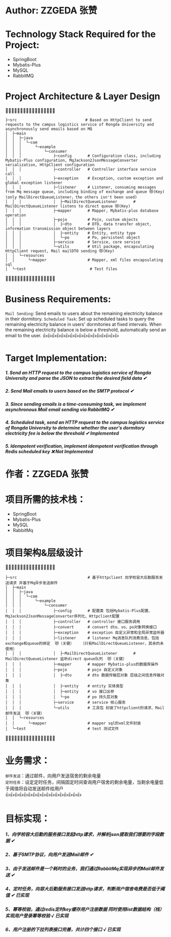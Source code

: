 # Author: ZZGEDA 张赞

# Technology Stack Required for the Project:
* SpringBoot
* Mybatis-Plus
* MySQL
* RabbitMQ

# Project Architecture & Layer Design
🎯🎯🎯🎯🎯🎯🎯🎯🎯🎯🎯🎯🎯🎯🎯🎯🎯

    ├─src                              # Based on HttpClient to send requests to the campus logistics service of Rongda University and asynchronously send emails based on MQ
    │  ├─main
    │  │  ├─java
    │  │  │  └─com
    │  │  │      └─example
    │  │  │          └─consumer
    │  │  │              ├─config       # Configuration class, including Mybatis-Plus configuration, MqJackson2JsonMessageConverter serialization, HttpClient configuration
    │  │  │              ├─controller   # Controller interface service call
    │  │  │              ├─exception    # Exception, custom exception and global exception listener
    │  │  │              ├─listener     # Listener, consuming messages from Mq message queue, including binding of exchange and queue 😻(Key)   (only MailDirectQueueListener，the others isn't been used)
    │  │  │              │  ├─MailDirectQueueListener       # MailDirectQueueListener listens to direct queue 😻(Key)
    │  │  │              ├─mapper       # Mapper, Mybatis-plus database operation
    │  │  │              ├─pojo         # Pojo, custom objects
    │  │  │              │  ├─dto       # DTO, data transfer object, information transmission object between layers
    │  │  │              │  ├─entity    # Entity, entity type
    │  │  │              │  └─po        # Po, persistent object
    │  │  │              ├─service      # Service, core service
    │  │  │              └─utils        # Util package, encapsulating HttpClient request, Mail mailDTO sending 😻(Key)
    │  │  └─resources
    │  │      └─mapper                  # Mapper, xml files encapsulating sql
    │  └─test                            # Test files
🚀🚀🚀🚀🚀🚀🚀🚀🚀🚀🚀🚀🚀🚀🚀🚀🚀

# Business Requirements:
`Mail Sending`: Send emails to users about the remaining electricity balance in their dormitory.
`Scheduled Task`: Set up scheduled tasks to query the remaining electricity balance in users' dormitories at fixed intervals. When the remaining electricity balance is below a threshold, automatically send an email to the user.
👍👍👍👍👍👍👍👍👍👍👍👍👍👍👍👍👍

# Target Implementation:
##### 1. Send an HTTP request to the campus logistics service of Rongda University and parse the JSON to extract the desired field data ✔
##### 2. Send Mail emails to users based on the SMTP protocol ✔
##### 3. Since sending emails is a time-consuming task, we implement asynchronous Mail email sending via RabbitMQ ✔
##### 4. Scheduled task, send an HTTP request to the campus logistics service of Rongda University to determine whether the user's dormitory electricity fee is below the threshold ✔ Implemented
##### 5. Idempotent verification, implement idempotent verification through Redis scheduled key ❌ Not Implemented  


# 作者：ZZGEDA 张赞

# 项目所需的技术栈：
* SpringBoot  
* Mybatis-Plus  
* MySQL  
* RabbitMq
# 项目架构&层级设计
🎯🎯🎯🎯🎯🎯🎯🎯🎯🎯🎯🎯🎯🎯🎯🎯🎯   
  
    ├─src                               # 基于httpclient 向学校容大后勤服务发送请求 并基于Mq异步发送邮件  
    │  ├─main  
    │  │  ├─java   
    │  │  │  └─com   
    │  │  │      └─example  
    │  │  │          └─consumer   
    │  │  │              ├─config       # 配置类 包括Mybatis-Plus配置、MqJackson2JsonMessageConverter序列化、Httpclient配置     
    │  │  │              ├─controller   # controller 接口服务调用
    │  │  │              ├─convert      # convert dto、vo、po对象转换接口
    │  │  │              ├─exception    # exception 自定义异常和全局异常监听器    
    │  │  │              ├─listener     # listener Mq消息队列消费消息、包括exchange和queue的绑定  😻（关键）   （只有MailDirectQueueListener，其余的未使用）
    │  │  │              │  ├─MailDirectQueueListener       # MailDirectQueueListener 监听direct queue队列  😻（关键）
    │  │  │              ├─mapper       # mapper Mybatis-plus的数据库操作   
    │  │  │              ├─pojo         # pojo 自定义对象     
    │  │  │              │  ├─dto       # dto 数据传输层对象 层级之间信息传输对象   
    │  │  │              │  ├─entity    # entity 实体类型    
    │  │  │              │  ├─entity    # vo 接口出参  
    │  │  │              │  └─po        # po 持久层对象   
    │  │  │              ├─service      # service 核心服务   
    │  │  │              └─utils        # 工具包 封装了httpclient的请求、Mail邮件发送  😻（关键）   
    │  │  └─resources   
    │  │      └─mapper                  # mapper sql的xml文件封装   
    │  └─test                           # test 测试文件   
🚀🚀🚀🚀🚀🚀🚀🚀🚀🚀🚀🚀🚀🚀🚀🚀🚀  

# 业务需求：
`邮件发送`：通过邮件，向用户发送宿舍的剩余电量  
`定时任务`：设定定时任务，间隔固定时间查询用户宿舍的剩余电量，当剩余电量低于阈值将自动发送邮件给用户  
👍👍👍👍👍👍👍👍👍👍👍👍👍👍👍👍👍  

# 目标实现：  
#####  1、向学校容大后勤的服务接口发起http请求，并解析json提取我们想要的字段数据 ✔  
#####  2、基于SMTP协议，向用户发送Mail邮件 ✔  
#####  3、由于发送邮件是一个耗时的业务，我们通过RabbitMq实现异步的Mail邮件发送 ✔  
#####  4、定时任务，向容大后勤服务接口发送http请求，判断用户宿舍电费是否低于阈值 ✔  已实现    
#####  5、幂等校验，通过redis定时key缓存用户注册数据 同时使用list数据结构（栈）实现用户登录幂等校验 √ 已实现  
#####  6、用户注册的下拉列表接口完善，共计四个接口 √ 已实现 

